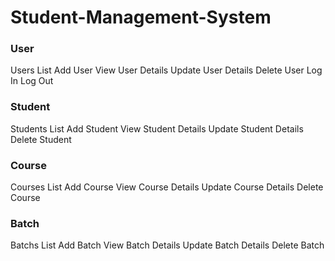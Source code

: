 # Student-Management-System

### User
  Users List
  Add User
  View User Details
  Update User Details
  Delete User
  Log In
  Log Out

### Student
  Students List
  Add Student
  View Student Details
  Update Student Details
  Delete Student

### Course
  Courses List
  Add Course
  View Course Details
  Update Course Details
  Delete Course

### Batch
  Batchs List
  Add Batch
  View Batch Details
  Update Batch Details
  Delete Batch
